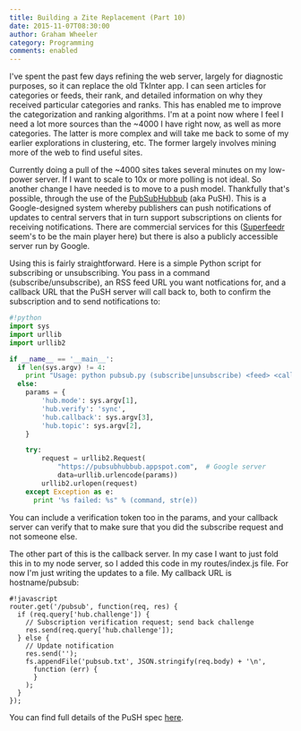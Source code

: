 ```yaml
---
title: Building a Zite Replacement (Part 10)
date: 2015-11-07T08:30:00
author: Graham Wheeler
category: Programming
comments: enabled
---
```


I've spent the past few days refining the web server, largely for diagnostic
purposes, so it can replace the old TkInter app. I can seen articles for 
categories or feeds, their rank, and detailed information on why they 
received particular categories and ranks. This has enabled me to improve
the categorization and ranking algorithms. I'm at a point now where I 
feel I need a lot more sources than the ~4000 I have right now, as well as
more categories. The latter is more complex and will take me back to some
of my earlier explorations in clustering, etc. The former largely involves 
mining more of the web to find useful sites.
<!-- TEASER_END -->

Currently doing a pull of the ~4000 sites takes several minutes on my 
low-power server. If I want to scale to 10x or more polling is not ideal.
So another change I have needed is to move to a push model. Thankfully
that's possible, through the use of the [PubSubHubbub](https://en.wikipedia.org/wiki/PubSubHubbub) (aka PuSH). This is a Google-designed 
system whereby publishers can 
push notifications of updates to central servers that in turn support
subscriptions on clients for receiving notifications. There are commercial 
services for this ([Superfeedr](http://superfeedr.com) seem's to be the main
player here) but there is also a publicly accessible server run by Google.

Using this is fairly straightforward. Here is a simple Python script for
subscribing or unsubscribing. You pass in a command (subscribe/unsubscribe), an
RSS feed URL you want notfications for, and a callback URL that the PuSH
server will call back to, both to confirm the subscription and to send
notifications to:

```python
#!python
import sys
import urllib
import urllib2

if __name__ == '__main__':
  if len(sys.argv) != 4:
    print "Usage: python pubsub.py (subscribe|unsubscribe) <feed> <callback>" 
  else:
    params = {
        'hub.mode': sys.argv[1],
        'hub.verify': 'sync',
        'hub.callback': sys.argv[3],
        'hub.topic': sys.argv[2],
    }

    try:
        request = urllib2.Request(
            "https://pubsubhubbub.appspot.com",  # Google server
            data=urllib.urlencode(params))
        urllib2.urlopen(request)
    except Exception as e:
      print '%s failed: %s" % (command, str(e))
```

You can include a verification token too in the params, and your callback
server can verify that to make sure that you did the subscribe request and 
not someone else.

The other part of this is the callback server. In my case I want to just fold
this in to my node server, so I added this code in my routes/index.js file. For
now I'm just writing the updates to a file. My callback URL is hostname/pubsub:

    #!javascript
    router.get('/pubsub', function(req, res) {
      if (req.query['hub.challenge']) {
        // Subscription verification request; send back challenge
        res.send(req.query['hub.challenge']);
      } else {
        // Update notification
        res.send('');
        fs.appendFile('pubsub.txt', JSON.stringify(req.body) + '\n',
          function (err) {
          }
        );
      }
    });

You can find full details of the PuSH spec [here](https://pubsubhubbub.googlecode.com/git/pubsubhubbub-core-0.4.html).

